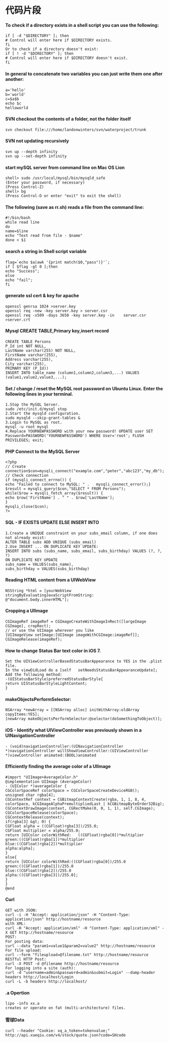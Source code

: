 # 代码片段
#### To check if a directory exists in a shell script you can use the following:
	
	if [ -d "$DIRECTORY" ]; then
	# Control will enter here if $DIRECTORY exists.
	fi
	Or to check if a directory doesn't exist:
	if [ ! -d "$DIRECTORY" ]; then
	# Control will enter here if $DIRECTORY doesn't exist.
	fi
	
#### In general to concatenate two variables you can just write them one after another:

	a='hello'
	b='world'
	c=$a$b
	echo $c
	helloworld
	
#### SVN checkout the contents of a folder, not the folder itself

	svn checkout file:///home/landonwinters/svn/waterproject/trunk
	
#### SVN not updating recursively

	svn up --depth infinity
	svn up --set-depth infinity
	
#### start mySQL server from command line on Mac OS Lion

	shell> sudo /usr/local/mysql/bin/mysqld_safe
	(Enter your password, if necessary)
	(Press Control-Z)
	shell> bg
	(Press Control-D or enter "exit" to exit the shell)
	
#### The following (save as rr.sh) reads a file from the command line:

	#!/bin/bash
	while read line
	do
	name=$line
	echo "Text read from file - $name"
	done < $1

#### search a string in Shell script variable

	flag=`echo $a|awk '{print match($0,"pass")}'`;
	if [ $flag -gt 0 ];then
	echo "Success";
	else
	echo "fail";
	fi

#### generate ssl cert & key for apache

	openssl genrsa 1024 >server.key
	openssl req -new -key server.key > server.csr
	openssl req -x509 -days 3650 -key server.key -in 	server.csr >server.crt

#### Mysql CREATE TABLE,Primary key,insert record
	
	CREATE TABLE Persons
	P_Id int NOT NULL,
	LastName varchar(255) NOT NULL,
	FirstName varchar(255),
	Address varchar(255),
	City varchar(255),
	PRIMARY KEY (P_Id))
	INSERT INTO table_name (column1,column2,column3,...) VALUES (value1,value2,value3,...);

#### Set / change / reset the MySQL root password on Ubuntu Linux. Enter the following lines in your terminal.

	1.Stop the MySQL Server.
	sudo /etc/init.d/mysql stop
	2.Start the mysqld configuration.
	sudo mysqld --skip-grant-tables &
	3.Login to MySQL as root.
	mysql -u root mysql
	4.Replace YOURNEWPASSWORD with your new password! UPDATE user SET Password=PASSWORD('YOURNEWPASSWORD') WHERE User='root'; FLUSH PRIVILEGES; exit;

#### PHP Connect to the MySQL Server

	<?php
	// Create connection$con=mysqli_connect("example.com","peter","abc123","my_db");
	// Check connection
	if (mysqli_connect_errno()) {
	echo "Failed to connect to MySQL: " . 	mysqli_connect_error();}
	$result = mysqli_query($con,"SELECT * FROM Persons");
	while($row = mysqli_fetch_array($result)) {
	echo $row['FirstName'] . " " . $row['LastName'];
	}
	mysqli_close($con);
	?>

#### SQL - IF EXISTS UPDATE ELSE INSERT INTO
	
	1.Create a UNIQUE constraint on your subs_email column, if one does not already exist:
	ALTER TABLE subs ADD UNIQUE (subs_email)
	2.Use INSERT ... ON DUPLICATE KEY UPDATE:
	INSERT INTO subs (subs_name, subs_email, subs_birthday) VALUES (?, ?, ?)
	ON DUPLICATE KEY UPDATE
	subs_name = VALUES(subs_name),
	subs_birthday = VALUES(subs_birthday)

#### Reading HTML content from a UIWebView
	NSString *html = [yourWebView	stringByEvaluatingJavaScriptFromString:
	@"document.body.innerHTML"];

#### Cropping a UIImage
	CGImageRef imageRef = CGImageCreateWithImageInRect([largeImage CGImage], cropRect);
	// or use the UIImage wherever you like
	[UIImageView setImage:[UIImage imageWithCGImage:imageRef]];
	CGImageRelease(imageRef);

#### How to change Status Bar text color in iOS 7.
	Set the UIViewControllerBasedStatusBarAppearance to YES in the .plist file.
	In the viewDidLoad do a [self 	setNeedsStatusBarAppearanceUpdate];
	Add the following method:
	-(UIStatusBarStyle)preferredStatusBarStyle{
	return UIStatusBarStyleLightContent;
	}
	
#### makeObjectsPerformSelector:
	NSArray *newArray = [[NSArray alloc] initWithArray:oldArray copyItems:YES];
	[newArray makeObjectsPerformSelector:@selector(doSomethingToObject)];
#### iOS - Identify what UIViewController was previously shown in a UINavigationController
	- (void)navigationController:(UINavigationController *)navigationController willShowViewController:(UIViewController *)viewController animated:(BOOL)animated

#### Efficiently finding the average color of a UIImage
	#import "UIImage+AverageColor.h"
	@implementation UIImage (AverageColor)
	- (UIColor *)averageColor {
	CGColorSpaceRef colorSpace = CGColorSpaceCreateDeviceRGB();
	unsigned char rgba[4];
	CGContextRef context = CGBitmapContextCreate(rgba, 1, 1, 8, 4, colorSpace, kCGImageAlphaPremultipliedLast | kCGBitmapByteOrder32Big);
	CGContextDrawImage(context, CGRectMake(0, 0, 1, 1), self.CGImage);
	CGColorSpaceRelease(colorSpace);
	CGContextRelease(context);
	if(rgba[3] &gt; 0) {
	CGFloat alpha = ((CGFloat)rgba[3])/255.0;
	CGFloat multiplier = alpha/255.0;
	return [UIColor colorWithRed:	((CGFloat)rgba[0])*multiplier
	green:((CGFloat)rgba[1])*multiplier
	blue:((CGFloat)rgba[2])*multiplier
	alpha:alpha];
	}
	else{
	return [UIColor colorWithRed:((CGFloat)rgba[0])/255.0
	green:((CGFloat)rgba[1])/255.0
	blue:((CGFloat)rgba[2])/255.0
	alpha:((CGFloat)rgba[3])/255.0];
	}
	}
	@end
#### Curl 
	GET with JSON:
	curl -i -H "Accept: application/json" -H "Content-Type: application/json" http://hostname/resource
	with XML:
	curl -H "Accept: application/xml" -H "Content-Type: application/xml" -X GET http://hostname/resource
	POST:
	For posting data:
	curl --data "param1=value1&param2=value2" http://hostname/resource
	For file upload:
	curl --form "fileupload=@filename.txt" http://hostname/resource
	RESTful HTTP Post:
	curl -X POST -d @filename http://hostname/resource
	For logging into a site (auth):
	curl -d "username=admin&password=admin&submit=Login" --dump-header headers http://localhost/Login
	curl -L -b headers http://localhost/
#### .a Opertion
	lipo -info xx.a
	creates or operate on fat (multi-architecture) files.
#### 雪球Data
	curl --header "Cookie: xq_a_token=tokenvalue;" http://api.xueqiu.com/v4/stock/quote.json?code=SHcode